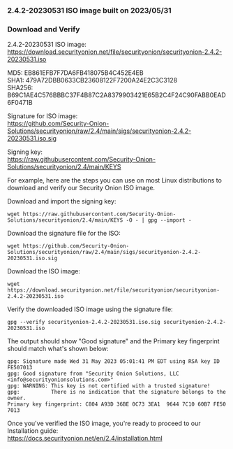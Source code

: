 ### 2.4.2-20230531 ISO image built on 2023/05/31



### Download and Verify

2.4.2-20230531 ISO image:  
https://download.securityonion.net/file/securityonion/securityonion-2.4.2-20230531.iso

MD5: EB861EFB7F7DA6FB418075B4C452E4EB  
SHA1: 479A72DBB0633CB23608122F7200A24E2C3C3128  
SHA256: B69C1AE4C576BBBC37F4B87C2A8379903421E65B2C4F24C90FABB0EAD6F0471B 

Signature for ISO image:  
https://github.com/Security-Onion-Solutions/securityonion/raw/2.4/main/sigs/securityonion-2.4.2-20230531.iso.sig

Signing key:  
https://raw.githubusercontent.com/Security-Onion-Solutions/securityonion/2.4/main/KEYS  

For example, here are the steps you can use on most Linux distributions to download and verify our Security Onion ISO image.

Download and import the signing key:  
```
wget https://raw.githubusercontent.com/Security-Onion-Solutions/securityonion/2.4/main/KEYS -O - | gpg --import -  
```

Download the signature file for the ISO:  
```
wget https://github.com/Security-Onion-Solutions/securityonion/raw/2.4/main/sigs/securityonion-2.4.2-20230531.iso.sig
```

Download the ISO image:  
```
wget https://download.securityonion.net/file/securityonion/securityonion-2.4.2-20230531.iso
```

Verify the downloaded ISO image using the signature file:  
```
gpg --verify securityonion-2.4.2-20230531.iso.sig securityonion-2.4.2-20230531.iso
```

The output should show "Good signature" and the Primary key fingerprint should match what's shown below:
```
gpg: Signature made Wed 31 May 2023 05:01:41 PM EDT using RSA key ID FE507013
gpg: Good signature from "Security Onion Solutions, LLC <info@securityonionsolutions.com>"
gpg: WARNING: This key is not certified with a trusted signature!
gpg:          There is no indication that the signature belongs to the owner.
Primary key fingerprint: C804 A93D 36BE 0C73 3EA1  9644 7C10 60B7 FE50 7013
```

Once you've verified the ISO image, you're ready to proceed to our Installation guide:  
https://docs.securityonion.net/en/2.4/installation.html